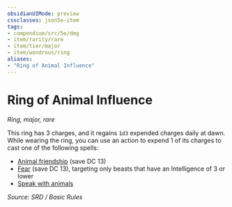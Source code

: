 ```yaml
---
obsidianUIMode: preview
cssclasses: json5e-item
tags:
- compendium/src/5e/dmg
- item/rarity/rare
- item/tier/major
- item/wondrous/ring
aliases: 
- "Ring of Animal Influence"
---
```

# Ring of Animal Influence
*Ring, major, rare*  


This ring has 3 charges, and it regains `1d3` expended charges daily at dawn. While wearing the ring, you can use an action to expend 1 of its charges to cast one of the following spells:

- [Animal friendship](animal-friendship.md) (save DC 13)  
- [Fear](fear.md) (save DC 13), targeting only beasts that have an Intelligence of 3 or lower  
- [Speak with animals](speak-with-animals.md)  

*Source: SRD / Basic Rules*